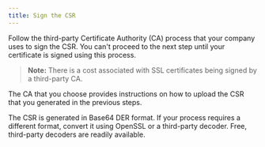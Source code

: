 ```yaml
---
title: Sign the CSR
---
```


Follow the third-party Certificate Authority (CA) process that your company uses to sign the CSR. You can't proceed to the next step until your certificate is signed using this process.

> **Note:** There is a cost associated with SSL certificates being signed by a third-party CA.

The CA that you choose provides instructions on how to upload the CSR that you generated in the previous steps.

The CSR is generated in Base64 DER format. If your process requires a different format, convert it using OpenSSL or a third-party decoder. Free, third-party decoders are readily available.

<NextSectionLink/>
